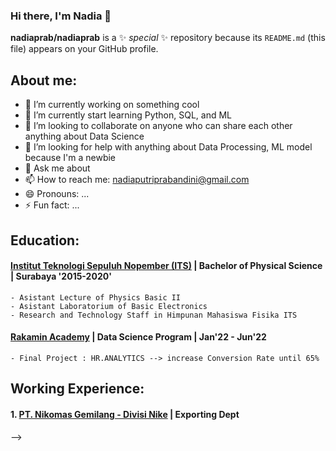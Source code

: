 ### Hi there, I'm Nadia 👋


**nadiaprab/nadiaprab** is a ✨ _special_ ✨ repository because its `README.md` (this file) appears on your GitHub profile.

## About me:
- 🔭 I’m currently working on something cool
- 🌱 I’m currently start learning Python, SQL, and ML
- 👯 I’m looking to collaborate on anyone who can share each other anything about Data Science
- 🤔 I’m looking for help with anything about Data Processing, ML model because I'm a newbie
- 💬 Ask me about 
- 📫 How to reach me: nadiaputriprabandini@gmail.com
- 😄 Pronouns: ...
- ⚡ Fun fact: ...

## Education:
#### [Institut Teknologi Sepuluh Nopember (ITS)](https://www.its.ac.id/) | Bachelor  of Physical Science | Surabaya '2015-2020'
    - Asistant Lecture of Physics Basic II
    - Asistant Laboratorium of Basic Electronics
    - Research and Technology Staff in Himpunan Mahasiswa Fisika ITS
    
#### [Rakamin Academy](https://www.rakamin.com/) | Data Science Program | Jan'22 - Jun'22
    - Final Project : HR.ANALYTICS --> increase Conversion Rate until 65%

## Working Experience:
#### 1. [PT. Nikomas Gemilang - Divisi Nike](https://www.linkedin.com/company/pouchengroupindonesia/) | Exporting Dept
    
-->
